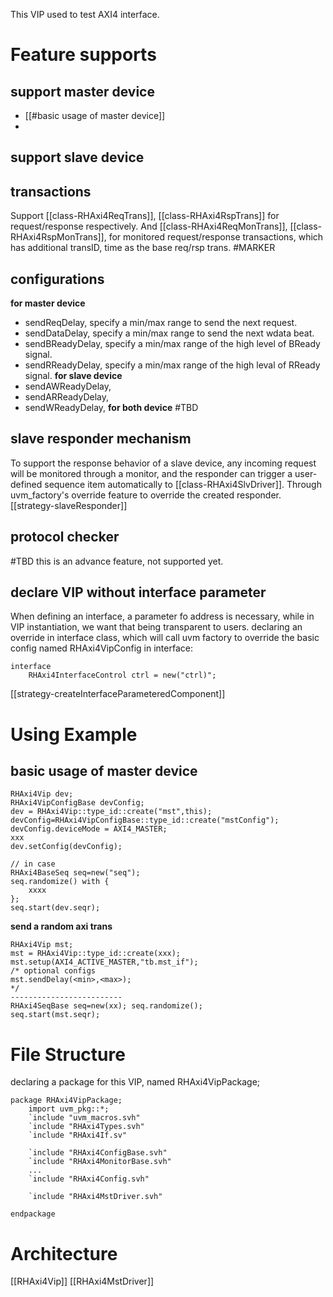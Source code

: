 This VIP used to test AXI4 interface.
# Feature supports
## support master device
- [[#basic usage of master device]]
- 
## support slave device

## transactions
Support [[class-RHAxi4ReqTrans]], [[class-RHAxi4RspTrans]] for request/response respectively.
And [[class-RHAxi4ReqMonTrans]], [[class-RHAxi4RspMonTrans]], for monitored request/response transactions, which has additional transID, time as the base req/rsp trans.
#MARKER
## configurations
**for master device**
- sendReqDelay, specify a min/max range to send the next request.
- sendDataDelay, specify a min/max range to send the next wdata beat.
- sendBReadyDelay, specify a min/max range of the high level of BReady signal.
- sendRReadyDelay, specify a min/max range of the high leval of RReady signal.
**for slave device**
- sendAWReadyDelay,
- sendARReadyDelay,
- sendWReadyDelay,
**for both device**
#TBD

## slave responder mechanism
To support the response behavior of a slave device, any incoming request will be monitored through a monitor, and the responder can trigger a user-defined sequence item automatically to [[class-RHAxi4SlvDriver]].
Through uvm_factory's override feature to override the created responder.
[[strategy-slaveResponder]]
## protocol checker
#TBD this is an advance feature, not supported yet.
## declare VIP without interface parameter
When defining an interface, a parameter fo address is necessary, while in VIP instantiation, we want that being transparent to users. 
declaring an override in interface class, which will call uvm factory to override the basic config named RHAxi4VipConfig 
in interface:
```
interface
	RHAxi4InterfaceControl ctrl = new("ctrl)";
```
[[strategy-createInterfaceParameteredComponent]]

# Using Example
## basic usage of master device
```
RHAxi4Vip dev;
RHAxi4VipConfigBase devConfig;
dev = RHAxi4Vip::type_id::create("mst",this);
devConfig=RHAxi4VipConfigBase::type_id::create("mstConfig");
devConfig.deviceMode = AXI4_MASTER;
xxx
dev.setConfig(devConfig);

// in case
RHAxi4BaseSeq seq=new("seq");
seq.randomize() with {
	xxxx
};
seq.start(dev.seqr);
```

**send a random axi trans**
```
RHAxi4Vip mst;
mst = RHAxi4Vip::type_id::create(xxx);
mst.setup(AXI4_ACTIVE_MASTER,"tb.mst_if");
/* optional configs
mst.sendDelay(<min>,<max>);
*/
-------------------------
RHAxi4SeqBase seq=new(xx); seq.randomize();
seq.start(mst.seqr);
```

# File Structure
declaring a package for this VIP, named RHAxi4VipPackage;
```
package RHAxi4VipPackage;
	import uvm_pkg::*;
	`include "uvm_macros.svh"
	`include "RHAxi4Types.svh"
	`include "RHAxi4If.sv"

	`include "RHAxi4ConfigBase.svh"
	`include "RHAxi4MonitorBase.svh"
	...
	`include "RHAxi4Config.svh"

	`include "RHAxi4MstDriver.svh"
	
endpackage
```
# Architecture

[[RHAxi4Vip]]
[[RHAxi4MstDriver]]
